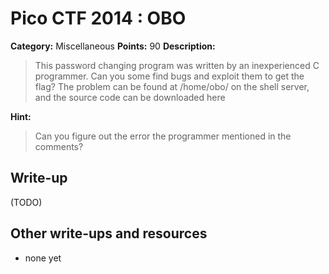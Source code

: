 # Pico CTF 2014 : OBO

**Category:** Miscellaneous
**Points:** 90
**Description:**

>This password changing program was written by an inexperienced C programmer. Can you some find bugs and exploit them to get the flag? The problem can be found at /home/obo/ on the shell server, and the source code can be downloaded here

**Hint:**
>Can you figure out the error the programmer mentioned in the comments?

## Write-up

(TODO)

## Other write-ups and resources

* none yet
